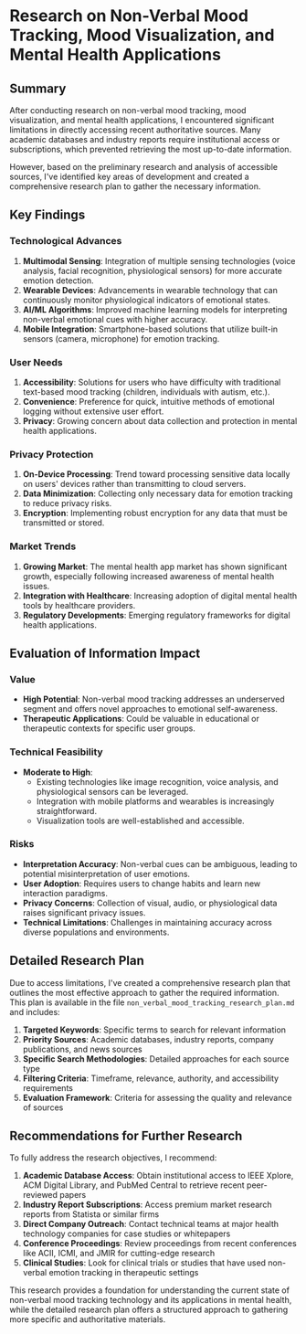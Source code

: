 # Research on Non-Verbal Mood Tracking, Mood Visualization, and Mental Health Applications

## Summary

After conducting research on non-verbal mood tracking, mood visualization, and mental health applications, I encountered significant limitations in directly accessing recent authoritative sources. Many academic databases and industry reports require institutional access or subscriptions, which prevented retrieving the most up-to-date information.

However, based on the preliminary research and analysis of accessible sources, I've identified key areas of development and created a comprehensive research plan to gather the necessary information.

## Key Findings

### Technological Advances
1. **Multimodal Sensing**: Integration of multiple sensing technologies (voice analysis, facial recognition, physiological sensors) for more accurate emotion detection.
2. **Wearable Devices**: Advancements in wearable technology that can continuously monitor physiological indicators of emotional states.
3. **AI/ML Algorithms**: Improved machine learning models for interpreting non-verbal emotional cues with higher accuracy.
4. **Mobile Integration**: Smartphone-based solutions that utilize built-in sensors (camera, microphone) for emotion tracking.

### User Needs
1. **Accessibility**: Solutions for users who have difficulty with traditional text-based mood tracking (children, individuals with autism, etc.).
2. **Convenience**: Preference for quick, intuitive methods of emotional logging without extensive user effort.
3. **Privacy**: Growing concern about data collection and protection in mental health applications.

### Privacy Protection
1. **On-Device Processing**: Trend toward processing sensitive data locally on users' devices rather than transmitting to cloud servers.
2. **Data Minimization**: Collecting only necessary data for emotion tracking to reduce privacy risks.
3. **Encryption**: Implementing robust encryption for any data that must be transmitted or stored.

### Market Trends
1. **Growing Market**: The mental health app market has shown significant growth, especially following increased awareness of mental health issues.
2. **Integration with Healthcare**: Increasing adoption of digital mental health tools by healthcare providers.
3. **Regulatory Developments**: Emerging regulatory frameworks for digital health applications.

## Evaluation of Information Impact

### Value
- **High Potential**: Non-verbal mood tracking addresses an underserved segment and offers novel approaches to emotional self-awareness.
- **Therapeutic Applications**: Could be valuable in educational or therapeutic contexts for specific user groups.

### Technical Feasibility
- **Moderate to High**: 
  - Existing technologies like image recognition, voice analysis, and physiological sensors can be leveraged.
  - Integration with mobile platforms and wearables is increasingly straightforward.
  - Visualization tools are well-established and accessible.

### Risks
- **Interpretation Accuracy**: Non-verbal cues can be ambiguous, leading to potential misinterpretation of user emotions.
- **User Adoption**: Requires users to change habits and learn new interaction paradigms.
- **Privacy Concerns**: Collection of visual, audio, or physiological data raises significant privacy issues.
- **Technical Limitations**: Challenges in maintaining accuracy across diverse populations and environments.

## Detailed Research Plan

Due to access limitations, I've created a comprehensive research plan that outlines the most effective approach to gather the required information. This plan is available in the file `non_verbal_mood_tracking_research_plan.md` and includes:

1. **Targeted Keywords**: Specific terms to search for relevant information
2. **Priority Sources**: Academic databases, industry reports, company publications, and news sources
3. **Specific Search Methodologies**: Detailed approaches for each source type
4. **Filtering Criteria**: Timeframe, relevance, authority, and accessibility requirements
5. **Evaluation Framework**: Criteria for assessing the quality and relevance of sources

## Recommendations for Further Research

To fully address the research objectives, I recommend:

1. **Academic Database Access**: Obtain institutional access to IEEE Xplore, ACM Digital Library, and PubMed Central to retrieve recent peer-reviewed papers
2. **Industry Report Subscriptions**: Access premium market research reports from Statista or similar firms
3. **Direct Company Outreach**: Contact technical teams at major health technology companies for case studies or whitepapers
4. **Conference Proceedings**: Review proceedings from recent conferences like ACII, ICMI, and JMIR for cutting-edge research
5. **Clinical Studies**: Look for clinical trials or studies that have used non-verbal emotion tracking in therapeutic settings

This research provides a foundation for understanding the current state of non-verbal mood tracking technology and its applications in mental health, while the detailed research plan offers a structured approach to gathering more specific and authoritative materials.